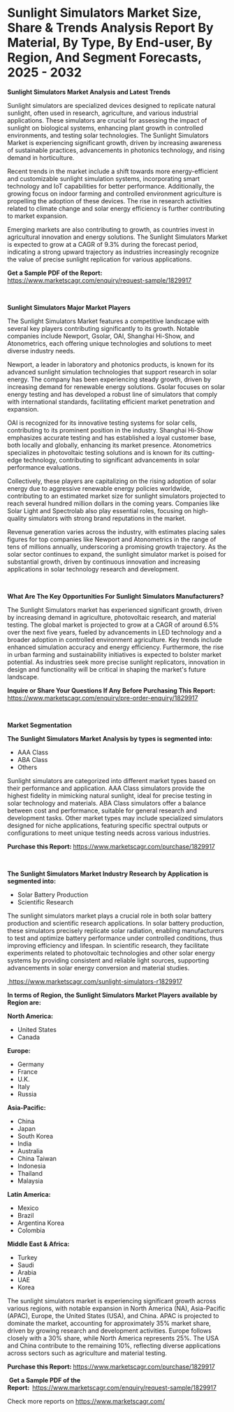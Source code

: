 <p><h1>Sunlight Simulators Market Size, Share & Trends Analysis Report By Material, By Type, By End-user, By Region, And Segment Forecasts, 2025 - 2032</h1></p><p><strong>Sunlight Simulators Market Analysis and Latest Trends</strong></p>
<p><p>Sunlight simulators are specialized devices designed to replicate natural sunlight, often used in research, agriculture, and various industrial applications. These simulators are crucial for assessing the impact of sunlight on biological systems, enhancing plant growth in controlled environments, and testing solar technologies. The Sunlight Simulators Market is experiencing significant growth, driven by increasing awareness of sustainable practices, advancements in photonics technology, and rising demand in horticulture.</p><p>Recent trends in the market include a shift towards more energy-efficient and customizable sunlight simulation systems, incorporating smart technology and IoT capabilities for better performance. Additionally, the growing focus on indoor farming and controlled environment agriculture is propelling the adoption of these devices. The rise in research activities related to climate change and solar energy efficiency is further contributing to market expansion.</p><p>Emerging markets are also contributing to growth, as countries invest in agricultural innovation and energy solutions. The Sunlight Simulators Market is expected to grow at a CAGR of 9.3% during the forecast period, indicating a strong upward trajectory as industries increasingly recognize the value of precise sunlight replication for various applications.</p></p>
<p><strong>Get a Sample PDF of the Report:&nbsp;</strong> <a href="https://www.marketscagr.com/enquiry/request-sample/1829917?utm_campaign=3191&utm_medium=2&utm_source=Github&utm_content=ia&utm_term=06042025&utm_id=sunlight-simulators">https://www.marketscagr.com/enquiry/request-sample/1829917</a></p>
<p>&nbsp;</p>
<p><strong>Sunlight Simulators Major Market Players</strong></p>
<p><p>The Sunlight Simulators Market features a competitive landscape with several key players contributing significantly to its growth. Notable companies include Newport, Gsolar, OAI, Shanghai Hi-Show, and Atonometrics, each offering unique technologies and solutions to meet diverse industry needs.</p><p>Newport, a leader in laboratory and photonics products, is known for its advanced sunlight simulation technologies that support research in solar energy. The company has been experiencing steady growth, driven by increasing demand for renewable energy solutions. Gsolar focuses on solar energy testing and has developed a robust line of simulators that comply with international standards, facilitating efficient market penetration and expansion.</p><p>OAI is recognized for its innovative testing systems for solar cells, contributing to its prominent position in the industry. Shanghai Hi-Show emphasizes accurate testing and has established a loyal customer base, both locally and globally, enhancing its market presence. Atonometrics specializes in photovoltaic testing solutions and is known for its cutting-edge technology, contributing to significant advancements in solar performance evaluations.</p><p>Collectively, these players are capitalizing on the rising adoption of solar energy due to aggressive renewable energy policies worldwide, contributing to an estimated market size for sunlight simulators projected to reach several hundred million dollars in the coming years. Companies like Solar Light and Spectrolab also play essential roles, focusing on high-quality simulators with strong brand reputations in the market.</p><p>Revenue generation varies across the industry, with estimates placing sales figures for top companies like Newport and Atonometrics in the range of tens of millions annually, underscoring a promising growth trajectory. As the solar sector continues to expand, the sunlight simulator market is poised for substantial growth, driven by continuous innovation and increasing applications in solar technology research and development.</p></p>
<p>&nbsp;</p>
<p><strong>What Are The Key Opportunities For Sunlight Simulators Manufacturers?</strong></p>
<p><p>The Sunlight Simulators market has experienced significant growth, driven by increasing demand in agriculture, photovoltaic research, and material testing. The global market is projected to grow at a CAGR of around 6.5% over the next five years, fueled by advancements in LED technology and a broader adoption in controlled environment agriculture. Key trends include enhanced simulation accuracy and energy efficiency. Furthermore, the rise in urban farming and sustainability initiatives is expected to bolster market potential. As industries seek more precise sunlight replicators, innovation in design and functionality will be critical in shaping the market's future landscape.</p></p>
<p><strong>Inquire or Share Your Questions If Any Before Purchasing This Report:</strong> <a href="https://www.marketscagr.com/enquiry/pre-order-enquiry/1829917?utm_campaign=3191&utm_medium=2&utm_source=Github&utm_content=ia&utm_term=06042025&utm_id=sunlight-simulators">https://www.marketscagr.com/enquiry/pre-order-enquiry/1829917</a></p>
<p>&nbsp;</p>
<p><strong>Market Segmentation</strong></p>
<p><strong>The Sunlight Simulators Market Analysis by types is segmented into:</strong></p>
<p><ul><li>AAA Class</li><li>ABA Class</li><li>Others</li></ul></p>
<p><p>Sunlight simulators are categorized into different market types based on their performance and application. AAA Class simulators provide the highest fidelity in mimicking natural sunlight, ideal for precise testing in solar technology and materials. ABA Class simulators offer a balance between cost and performance, suitable for general research and development tasks. Other market types may include specialized simulators designed for niche applications, featuring specific spectral outputs or configurations to meet unique testing needs across various industries.</p></p>
<p><strong>Purchase this Report:&nbsp;</strong><a href="https://www.marketscagr.com/purchase/1829917?utm_campaign=3191&utm_medium=2&utm_source=Github&utm_content=ia&utm_term=06042025&utm_id=sunlight-simulators">https://www.marketscagr.com/purchase/1829917</a></p>
<p>&nbsp;</p>
<p><strong>The Sunlight Simulators Market Industry Research by Application is segmented into:</strong></p>
<p><ul><li>Solar Battery Production</li><li>Scientific Research</li></ul></p>
<p><p>The sunlight simulators market plays a crucial role in both solar battery production and scientific research applications. In solar battery production, these simulators precisely replicate solar radiation, enabling manufacturers to test and optimize battery performance under controlled conditions, thus improving efficiency and lifespan. In scientific research, they facilitate experiments related to photovoltaic technologies and other solar energy systems by providing consistent and reliable light sources, supporting advancements in solar energy conversion and material studies.</p></p>
<p><a href="https://www.marketscagr.com/sunlight-simulators-r1829917?utm_campaign=3191&utm_medium=2&utm_source=Github&utm_content=ia&utm_term=06042025&utm_id=sunlight-simulators">&nbsp;https://www.marketscagr.com/sunlight-simulators-r1829917</a></p>
<p><strong>In terms of Region, the Sunlight Simulators Market Players available by Region are:</strong></p>
<p>
    <p> <strong> North America: </strong>
        <ul>
            <li>United States</li>
            <li>Canada</li>
        </ul>
        </p> 
    <p> <strong> Europe: </strong>
        <ul>
            <li>Germany</li>
            <li>France</li>
            <li>U.K.</li>
            <li>Italy</li>
            <li>Russia</li>
        </ul>
        </p> 
    <p> <strong> Asia-Pacific: </strong>
        <ul>
            <li>China</li>
            <li>Japan</li>
            <li>South Korea</li>
            <li>India</li>
            <li>Australia</li>
            <li>China Taiwan</li>
            <li>Indonesia</li>
            <li>Thailand</li>
            <li>Malaysia</li>
        </ul>
        </p> 
    <p> <strong> Latin America: </strong>
        <ul>
            <li>Mexico</li>
            <li>Brazil</li>
            <li>Argentina Korea</li>
            <li>Colombia</li>
        </ul>
        </p> 
    <p> <strong> Middle East & Africa: </strong>
        <ul>
            <li>Turkey</li>
            <li>Saudi</li>
            <li>Arabia</li>
            <li>UAE</li>
            <li>Korea</li>
        </ul>
    </p>
    </p>
<p><p>The sunlight simulators market is experiencing significant growth across various regions, with notable expansion in North America (NA), Asia-Pacific (APAC), Europe, the United States (USA), and China. APAC is projected to dominate the market, accounting for approximately 35% market share, driven by growing research and development activities. Europe follows closely with a 30% share, while North America represents 25%. The USA and China contribute to the remaining 10%, reflecting diverse applications across sectors such as agriculture and material testing.</p></p>
<p><strong>Purchase this Report: </strong><a href="https://www.marketscagr.com/purchase/1829917?utm_campaign=3191&utm_medium=2&utm_source=Github&utm_content=ia&utm_term=06042025&utm_id=sunlight-simulators">https://www.marketscagr.com/purchase/1829917</a></p>
<p>&nbsp;<strong>Get a Sample PDF of the Report:&nbsp;&nbsp;</strong><a href="https://www.marketscagr.com/enquiry/request-sample/1829917?utm_campaign=3191&utm_medium=2&utm_source=Github&utm_content=ia&utm_term=06042025&utm_id=sunlight-simulators">https://www.marketscagr.com/enquiry/request-sample/1829917</a></p>
<p><strong></strong></p>
<p>Check more reports on <a href="https://www.marketscagr.com/?utm_campaign=3191&utm_medium=2&utm_source=Github&utm_content=ia&utm_term=06042025&utm_id=sunlight-simulators">https://www.marketscagr.com/</a></p>